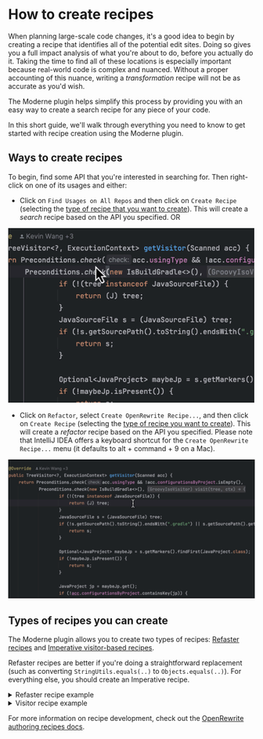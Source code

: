 # How to create recipes

When planning large-scale code changes, it's a good idea to begin by creating a recipe that identifies all of the potential edit sites. Doing so gives you a full impact analysis of what you're about to do, before you actually do it. Taking the time to find all of these locations is especially important because real-world code is complex and nuanced. Without a proper accounting of this nuance, writing a _transformation_ recipe will not be as accurate as you'd wish.

The Moderne plugin helps simplify this process by providing you with an easy way to create a search recipe for any piece of your code.

In this short guide, we'll walk through everything you need to know to get started with recipe creation using the Moderne plugin.

## Ways to create recipes

To begin, find some API that you're interested in searching for. Then right-click on one of its usages and either:

* Click on `Find Usages on All Repos` and then click on `Create Recipe` (selecting the [type of recipe that you want to create](creating-recipes.md#types-of-recipes-you-can-create)). This will create a _search_ recipe based on the API you specified. OR

![Find usages example](../../../.gitbook/assets/FindUsagesCreateRecipe.gif)

* Click on `Refactor`, select `Create OpenRewrite Recipe...`, and then click on `Create Recipe` (selecting the [type of recipe you want to create](creating-recipes.md#types-of-recipes-you-can-create)). This will create a _refactor_ recipe based on the API you specified. Please note that IntelliJ IDEA offers a keyboard shortcut for the `Create OpenRewrite Recipe...` menu (it defaults to alt + command + 9 on a Mac).

![Refactor menu example](../../../.gitbook/assets/RefactorCreateRecipe.gif)

## Types of recipes you can create

The Moderne plugin allows you to create two types of recipes: [Refaster recipes](https://docs.openrewrite.org/authoring-recipes/refaster-recipes) and [Imperative visitor-based recipes](https://docs.openrewrite.org/authoring-recipes/types-of-recipes#imperative-recipes).

Refaster recipes are better if you're doing a straightforward replacement (such as converting `StringUtils.equals(..)` to `Objects.equals(..)`). For everything else, you should create an Imperative recipe.

<details>

<summary>Refaster recipe example</summary>

```java
package org.openrewrite.gradle;

import org.openrewrite.TreeVisitor;
import org.openrewrite.Preconditions;
import com.google.errorprone.refaster.annotation.AfterTemplate;
import com.google.errorprone.refaster.annotation.BeforeTemplate;
import org.openrewrite.java.template.RecipeDescriptor;

@RecipeDescriptor(
        name = "My recipe name",
        description = "A full sentence description."
)
class MyRecipe9 {
    @BeforeTemplate
    TreeVisitor before(Preconditions p, boolean check, TreeVisitor v) {
        return p.check(check, v);
    }
    
    @AfterTemplate
    TreeVisitor after(Preconditions p, boolean check, TreeVisitor v) {
        // TODO what do you want it to be after?
        return null;
    }
}
```

</details>

<details>

<summary>Visitor recipe example</summary>

```java
package org.openrewrite.gradle;

import org.openrewrite.ExecutionContext;
import org.openrewrite.Preconditions;
import org.openrewrite.Recipe;
import org.openrewrite.TreeVisitor;
import org.openrewrite.internal.lang.NonNullApi;
import org.openrewrite.java.JavaIsoVisitor;
import org.openrewrite.java.MethodMatcher;
import org.openrewrite.java.search.UsesMethod;
import org.openrewrite.java.tree.J;
import org.openrewrite.marker.SearchResult;

@NonNullApi
class MyRecipe10 extends Recipe {

    @Override
    public String getDisplayName() {
        return "My recipe";
    }

    @Override
    public String getDescription() {
        return "This is a description of what the recipe does.";
    }

    @Override
    public TreeVisitor<?, ExecutionContext> getVisitor() {
        MethodMatcher matcher = new MethodMatcher("org.openrewrite.Preconditions#check(boolean,org.openrewrite.TreeVisitor)");
        return Preconditions.check(new UsesMethod<>(matcher), new JavaIsoVisitor<>() {
            @Override
            public J.MethodInvocation visitMethodInvocation(J.MethodInvocation method, ExecutionContext ctx) {
                if (matcher.matches(method)) {
                    // TODO do something other than just mark the method as found?
                    return SearchResult.found(method);
                }
                return super.visitMethodInvocation(method, ctx);
            }
        });
    }
}
```

</details>

For more information on recipe development, check out the [OpenRewrite authoring recipes docs](https://docs.openrewrite.org/authoring-recipes).
